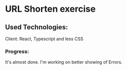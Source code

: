 # URL Shorten exercise

## Used Technologies:

Client: React, Typescript and less CSS

### Progress:

It's almost done. I'm working on better showing of Errors.
